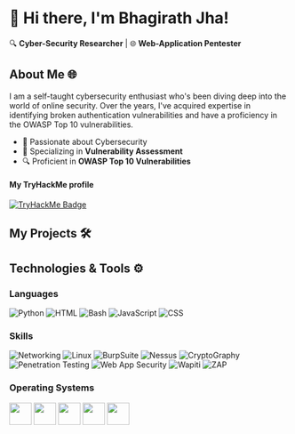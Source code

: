 # 👋 Hi there, I'm Bhagirath Jha!

🔍 **Cyber-Security Researcher** | 🌐 **Web-Application Pentester**
## About Me 🌐

I am a self-taught cybersecurity enthusiast who's been diving deep into the world of online security. Over the years, I've acquired expertise in identifying broken authentication vulnerabilities and have a proficiency in the OWASP Top 10 vulnerabilities.

- 🧠 Passionate about Cybersecurity
- 🎯 Specializing in **Vulnerability Assessment**
- 🔍 Proficient in **OWASP Top 10 Vulnerabilities**


#### My TryHackMe profile
[![TryHackMe Badge](https://tryhackme.com)](https://tryhackme.com/p/BhagirathJha)

## My Projects 🛠️



<!--## Stats & Activity 📈

<table>
  <tr>
    <td align="center" width="550">
      <img src="https://github-readme-stats.vercel.app/api?username=M3hank&show_icons=true&theme=tokyonight" width="450" />
    </td>
    <td align="center" width="550">
      <img src="https://github-readme-stats.vercel.app/api/top-langs/?username=M3hank&layout=compact&theme=tokyonight&langs_count=6" width="450" />
    </td>
    <td align="center" width="550">
      <a href="https://git.io/streak-stats"><img src="https://streak-stats.demolab.com?user=M3hank&theme=tokyonight&date_format=j%20M%5B%20Y%5D&card_width=450" width="450" /></a>
    </td>
  </tr>
</table> -->

## Technologies & Tools ⚙️

### Languages
![Python](https://img.shields.io/badge/-Python-3776AB?&logo=python&logoColor=white)
![HTML](https://img.shields.io/badge/-HTML-E34F26?&logo=HTML5&logoColor=white)
![Bash](https://img.shields.io/badge/-Bash-4EAA25?logo=GNUBASH&logoColor=white)
![JavaScript](https://img.shields.io/badge/-JavaScript-F7DF1E?logo=JavaScript&logoColor=white)
![CSS](https://img.shields.io/badge/-CSS-00ADD8?logo=CSS&logoColor=white)

### Skills
![Networking](https://img.shields.io/badge/-Networking-blue)
![Linux](https://img.shields.io/badge/-Linux-black)
![BurpSuite](https://img.shields.io/badge/-BurpSuite-orange)
![Nessus](https://img.shields.io/badge/-Nessus-darkblue)
![CryptoGraphy](https://img.shields.io/badge/-Cryptography-lightgrey)
![Penetration Testing](https://img.shields.io/badge/-Penetration%20Testing-brightgreen)
![Web App Security](https://img.shields.io/badge/-Web%20App%20Security-red)
![Wapiti](https://img.shields.io/badge/-Wapiti-black)
![ZAP](https://img.shields.io/badge/-ZAP-darkblue)

### Operating Systems
<p align="left">
  <img src="https://tryhackme-images.s3.amazonaws.com/user-avatars/b39f7c073a03897c1108879fd9cb084f.png" height="40">
  <img src="https://4.bp.blogspot.com/-L5sH-DTc3QQ/U1Csgolo72I/AAAAAAAACSM/KFNiGaJxJ0o/s1600/ubuntu_logo2.jpg" height="40">
  <img src="https://mystickermania.com/cdn/stickers/logo/windows-512x512.png" height="40">
  <img src="https://fossbytes.com/wp-content/uploads/2020/10/Red-Hat-Enterprise-Linux-RHEL-8.3-Announced-With-Updated-AppStream.jpg" height="40">
  <img src="https://www.hrkgame.com/media/screens/microsoft-windows-server-2022-datacenter/winserver_800x500.jpg" height="40">
</p>
